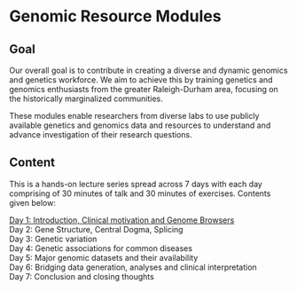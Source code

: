 # Genomic Resource Modules

## Goal

Our overall goal is to contribute in creating a diverse and dynamic genomics and genetics workforce. We aim to achieve this by training genetics and genomics enthusiasts from the greater Raleigh-Durham area, focusing on the historically marginalized communities. <br>


These modules enable researchers from diverse labs to use publicly available genetics and genomics data and resources to understand and advance investigation of their research questions. 

## Content

This is a hands-on lecture series spread across 7 days with each day comprising of 30 minutes of talk and 30 minutes of exercises. Contents given below:

[Day 1: Introduction, Clinical motivation and Genome Browsers](https://github.com/OchoaLab/genomic-modules/tree/main/day1) <br>
Day 2: Gene Structure, Central Dogma, Splicing <br>
Day 3: Genetic variation <br>
Day 4: Genetic associations for common diseases <br>
Day 5: Major genomic datasets and their availability <br>
Day 6: Bridging data generation, analyses and clinical interpretation <br>
Day 7: Conclusion and closing thoughts

